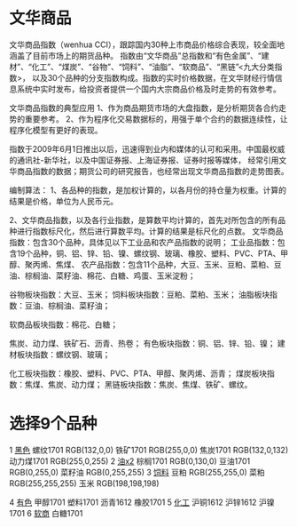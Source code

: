 # 文华商品

文华商品指数（wenhua CCI），跟踪国内30种上市商品价格综合表现，较全面地涵盖了目前市场上的期货品种。
指数由“文华商品”总指数和“有色金属”、“建材”、“化工”、“煤炭”、“谷物”、“饲料”、“油脂”、“软商品”、“黑链”<九大分类指数>，
以及30个品种的分支指数构成。指数的实时价格数据，在文华财经行情信息系统中实时发布，给投资者提供一个国内大宗商品价格及时走势的有效参考。

文华商品指数的典型应用
1、作为商品期货市场的大盘指数，是分析期货各合约走势的重要参考。
2、作为程序化交易数据标的，用强于单个合约的数据连续性，让程序化模型有更好的表现。

指数于2009年6月1日推出以后，迅速得到业内和媒体的认可和采用。中国最权威的通讯社-新华社，以及中国证券报、上海证券报、证券时报等媒体，
经常引用文华商品指数的数据；期货公司的研究报告，也经常出现文华商品指数的走势图表。


编制算法：
1、各品种的指数，是加权计算的，以各月份的持仓量为权重。计算的结果是价格，单位为人民币元。

2、文华商品指数，以及各行业指数，是算数平均计算的，首先对所包含的所有品种进行指数标尺化，然后进行算数平均。计算的结果是标尺化的点数。
  文华商品指数：包含30个品种，具体见以下工业品和农产品指数的说明；
  工业品指数：包含19个品种，铜、铝、锌、铅、镍、螺纹钢、玻璃、橡胶、塑料、PVC、PTA、甲醇、聚丙烯、焦煤、
  农产品指数：包含11个品种，大豆、玉米、豆粕、菜粕、豆油、棕榈油、菜籽油、棉花、白糖、鸡蛋、玉米淀粉；

  谷物板块指数：大豆、玉米；
  饲料板块指数：豆粕、菜粕、玉米；
  油脂板块指数：豆油、棕榈油、菜籽油；

软商品板块指数：棉花、白糖；

  焦炭、动力煤、铁矿石、沥青、热卷；
  有色板块指数：铜、铝、锌、铅、镍；
  建材板块指数：螺纹钢、玻璃；

  化工板块指数：橡胶、塑料、PVC、PTA、甲醇、聚丙烯、沥青；
  煤炭板块指数：焦煤、焦炭、动力煤；
  黑链板块指数：焦炭、焦煤、铁矿、螺纹。

# 选择9个品种

1 [黑色](红色x4)
    螺纹1701          RGB(132,0,0)
    铁矿1701          RGB(255,0,0)
    焦炭1701          RGB(132,0,132)
    动力煤1701        RGB(255,0,255)
2 [油x2](绿色x2+青)
    棕榈1701          RGB(0,130,0)
    豆油1701          RGB(0,255,0)
    菜籽油            RGB(0,255,255)
3 [饲料](黄色+白+灰)
    豆粕              RGB(255,255,0)
    菜粕              RGB(255,255,255)
    玉米              RGB(198,198,198)

4 [有色](红色x4)
    甲醇1701
    塑料1701
    沥青1612
    橡胶1701
5 [化工](绿色x2+青)
    沪铜1612
    沪锌1612
    沪镍1701
6 [软商](黄色+白+灰)
    白糖1701
